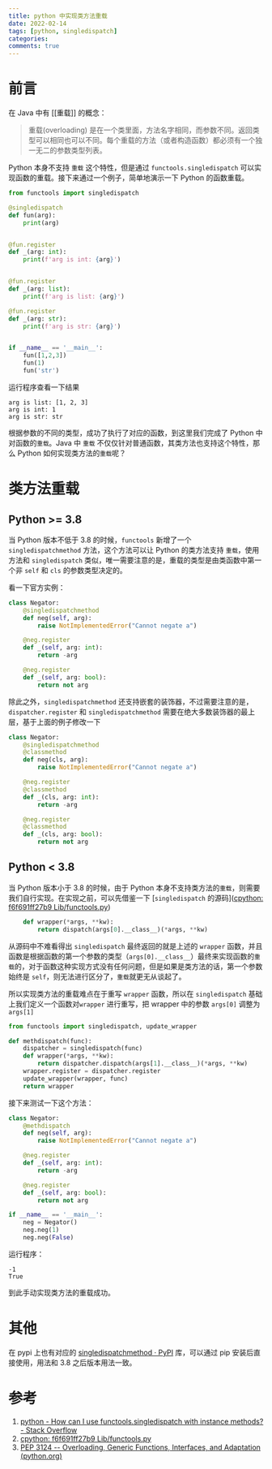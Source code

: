 ```yaml
---
title: python 中实现类方法重载
date: 2022-02-14
tags: [python, singledispatch]
categories:
comments: true
---
```


# 前言

在 Java 中有 [[重载]] 的概念：

> 重载(overloading) 是在一个类里面，方法名字相同，而参数不同。返回类型可以相同也可以不同。每个重载的方法（或者构造函数）都必须有一个独一无二的参数类型列表。

Python 本身不支持 `重载` 这个特性，但是通过 `functools.singledispatch`  可以实现函数的重载。接下来通过一个例子，简单地演示一下 Python 的函数重载。

<!--more-->

```python
from functools import singledispatch

@singledispatch
def fun(arg):
    print(arg)


@fun.register
def _(arg: int):
    print(f'arg is int: {arg}')


@fun.register
def _(arg: list):
    print(f'arg is list: {arg}')

@fun.register
def _(arg: str):
    print(f'arg is str: {arg}')


if __name__ == '__main__':
    fun([1,2,3])
    fun(1)
    fun('str')
```

运行程序查看一下结果
```shell
arg is list: [1, 2, 3]
arg is int: 1
arg is str: str
```
根据参数的不同的类型，成功了执行了对应的函数，到这里我们完成了 Python 中对函数的`重载`。Java 中 `重载` 不仅仅针对普通函数，其类方法也支持这个特性，那么 Python 如何实现类方法的`重载`呢？

# 类方法重载
## Python >= 3.8
当 Python 版本不低于 3.8 的时候，`functools` 新增了一个 `singledispatchmethod` 方法，这个方法可以让 Python 的类方法支持 `重载`，使用方法和 `singledispatch` 类似，唯一需要注意的是，重载的类型是由类函数中第一个非 `self` 和 `cls` 的参数类型决定的。

看一下官方实例：
```python
class Negator:
    @singledispatchmethod
    def neg(self, arg):
        raise NotImplementedError("Cannot negate a")

    @neg.register
    def _(self, arg: int):
        return -arg

    @neg.register
    def _(self, arg: bool):
        return not arg
```

除此之外，`singledispatchmethod` 还支持嵌套的装饰器，不过需要注意的是，`dispatcher.register` 和 `singledispatchmethod` 需要在绝大多数装饰器的最上层，基于上面的例子修改一下

```python
class Negator:
    @singledispatchmethod
    @classmethod
    def neg(cls, arg):
        raise NotImplementedError("Cannot negate a")

    @neg.register
    @classmethod
    def _(cls, arg: int):
        return -arg

    @neg.register
    @classmethod
    def _(cls, arg: bool):
        return not arg
```

## Python < 3.8
当 Python 版本小于 3.8 的时候，由于 Python 本身不支持类方法的`重载`，则需要我们自行实现。在实现之前，可以先借鉴一下 [`singledispatch` 的源码]([cpython: f6f691ff27b9 Lib/functools.py](https://hg.python.org/cpython/file/f6f691ff27b9/Lib/functools.py#l706))

```python
    def wrapper(*args, **kw):
        return dispatch(args[0].__class__)(*args, **kw)
```

从源码中不难看得出 `singledispatch` 最终返回的就是上述的 `wrapper` 函数，并且函数是根据函数的第一个参数的类型（`args[0].__class__`）最终来实现函数的`重载`的，对于函数这种实现方式没有任何问题，但是如果是类方法的话，第一个参数始终是 `self`，则无法进行区分了，`重载`就更无从谈起了。

所以实现类方法的重载难点在于重写 `wrapper` 函数，所以在 `singledispatch` 基础上我们定义一个函数对`wrapper` 进行重写，把 wrapper 中的参数 `args[0]` 调整为 `args[1]`

```python
from functools import singledispatch, update_wrapper

def methdispatch(func):
    dispatcher = singledispatch(func)
    def wrapper(*args, **kw):
        return dispatcher.dispatch(args[1].__class__)(*args, **kw)
    wrapper.register = dispatcher.register
    update_wrapper(wrapper, func)
    return wrapper
```

接下来测试一下这个方法：
```python
class Negator:
    @methdispatch
    def neg(self, arg):
        raise NotImplementedError("Cannot negate a")

    @neg.register
    def _(self, arg: int):
        return -arg

    @neg.register
    def _(self, arg: bool):
        return not arg

if __name__ == '__main__':
    neg = Negator()
    neg.neg(1)
    neg.neg(False)
```

运行程序：
```shell
-1
True
```
到此手动实现类方法的重载成功。

# 其他

在 pypi 上也有对应的 [singledispatchmethod · PyPI](https://pypi.org/project/singledispatchmethod/) 库，可以通过 pip 安装后直接使用，用法和 3.8 之后版本用法一致。



# 参考

1. [python - How can I use functools.singledispatch with instance methods? - Stack Overflow](https://stackoverflow.com/questions/24601722/how-can-i-use-functools-singledispatch-with-instance-methods?utm_source=pocket_mylist)
2. [cpython: f6f691ff27b9 Lib/functools.py](https://hg.python.org/cpython/file/f6f691ff27b9/Lib/functools.py#l706)
3. [PEP 3124 -- Overloading, Generic Functions, Interfaces, and Adaptation (python.org)](https://legacy.python.org/dev/peps/pep-3124/)

